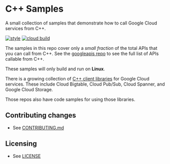 # C++ Samples

A small collection of samples that demonstrate how to call Google Cloud services from C++.

[![style][style-badge]][style-link] [![cloud build][cloud-build-badge]][cloud-build-link]

The samples in this repo cover only a _small fraction_ of the total APIs that you can call from C++. See
the [googleapis repo](https://github.com/googleapis/googleapis) to see the full list of APIs callable from C++.

These samples will only build and run on **Linux**.

There is a growing collection of [C++ client libraries] for Google Cloud services. These include Cloud Bigtable, Cloud
Pub/Sub, Cloud Spanner, and Google Cloud Storage.

[C++ client libraries]: https://github.com/googleapis/google-cloud-cpp

Those repos also have code samples for using those libraries.

## Contributing changes

* See [CONTRIBUTING.md](CONTRIBUTING.md)

## Licensing

* See [LICENSE](LICENSE)

[style-badge]: https://github.com/GoogleCloudPlatform/cpp-samples/actions/workflows/style.yaml/badge.svg
[style-link]: https://github.com/GoogleCloudPlatform/cpp-samples/actions/workflows/style.yaml
[cloud-build-badge]: https://img.shields.io/badge/cloud%20build-TODO-yellowgreen
[cloud-build-link]: https://github.com/GoogleCloudPlatform/cpp-samples/issues/119
